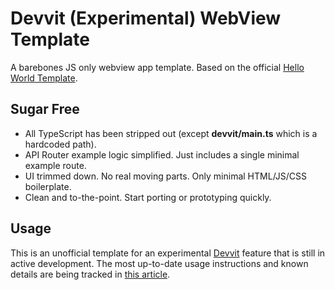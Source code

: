# Devvit (Experimental) WebView Template

A barebones JS only webview app template. Based on the official [Hello World Template](https://github.com/reddit/devvit-hello-world-experimental).

## Sugar Free

- All TypeScript has been stripped out (except **devvit/main.ts** which is a hardcoded path).
- API Router example logic simplified. Just includes a single minimal example route.
- UI trimmed down. No real moving parts. Only minimal HTML/JS/CSS boilerplate.
- Clean and to-the-point. Start porting or prototyping quickly.

## Usage

This is an unofficial template for an experimental [Devvit](https://developers.reddit.com/docs/) feature that is still in active development. The most up-to-date usage instructions and known details are being tracked in [this article](https://dev.to/besworks/experimental-devvit-web-views-5c15).
